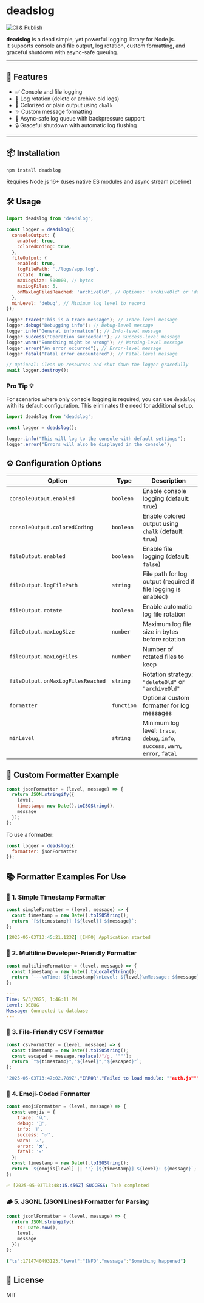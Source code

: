 # deadslog

[![CI & Publish](https://github.com/c4lyp5o/deadslog/actions/workflows/ci-publish.yml/badge.svg)](https://github.com/c4lyp5o/deadslog/actions/workflows/ci-publish.yml)

**deadslog** is a dead simple, yet powerful logging library for Node.js.  
It supports console and file output, log rotation, custom formatting, and graceful shutdown with async-safe queuing.

---

## 🚀 Features

- ✅ Console and file logging
- 🔁 Log rotation (delete or archive old logs)
- 🎨 Colorized or plain output using `chalk`
- ✨ Custom message formatting
- 🧵 Async-safe log queue with backpressure support
- 🔒 Graceful shutdown with automatic log flushing

---

## 📦 Installation

```bash
npm install deadslog
```

Requires Node.js 16+ (uses native ES modules and async stream pipeline)


## 🛠️ Usage

```javascript
import deadslog from 'deadslog';

const logger = deadslog({
  consoleOutput: {
    enabled: true,
    coloredCoding: true,
  },
  fileOutput: {
    enabled: true,
    logFilePath: './logs/app.log',
    rotate: true,
    maxLogSize: 500000, // bytes
    maxLogFiles: 5,
    onMaxLogFilesReached: 'archiveOld', // Options: 'archiveOld' or 'deleteOld'
  },
  minLevel: 'debug', // Minimum log level to record
});

logger.trace("This is a trace message"); // Trace-level message
logger.debug("Debugging info"); // Debug-level message
logger.info("General information"); // Info-level message
logger.success("Operation succeeded!"); // Success-level message
logger.warn("Something might be wrong"); // Warning-level message
logger.error("An error occurred"); // Error-level message
logger.fatal("Fatal error encountered"); // Fatal-level message

// Optional: Clean up resources and shut down the logger gracefully
await logger.destroy();
```

### Pro Tip 💡
For scenarios where only console logging is required, you can use `deadslog` with its default configuration. This eliminates the need for additional setup.

```javascript
import deadslog from 'deadslog';

const logger = deadslog();

logger.info("This will log to the console with default settings");
logger.error("Errors will also be displayed in the console");
```


## ⚙️ Configuration Options

| Option                            | Type       | Description                                                                      |
| --------------------------------- | ---------- | -------------------------------------------------------------------------------- |
| `consoleOutput.enabled`           | `boolean`  | Enable console logging (default: `true`)                                         |
| `consoleOutput.coloredCoding`     | `boolean`  | Enable colored output using `chalk` (default: `true`)                            |
| `fileOutput.enabled`              | `boolean`  | Enable file logging (default: `false`)                                           |
| `fileOutput.logFilePath`          | `string`   | File path for log output (required if file logging is enabled)                   |
| `fileOutput.rotate`               | `boolean`  | Enable automatic log file rotation                                               |
| `fileOutput.maxLogSize`           | `number`   | Maximum log file size in bytes before rotation                                   |
| `fileOutput.maxLogFiles`          | `number`   | Number of rotated files to keep                                                  |
| `fileOutput.onMaxLogFilesReached` | `string`   | Rotation strategy: `"deleteOld"` or `"archiveOld"`                               |
| `formatter`                       | `function` | Optional custom formatter for log messages                                       |
| `minLevel`                        | `string`   | Minimum log level: `trace`, `debug`, `info`, `success`, `warn`, `error`, `fatal` |


## 🧩 Custom Formatter Example

```javascript
const jsonFormatter = (level, message) => {
  return JSON.stringify({
    level,
    timestamp: new Date().toISOString(),
    message
  });
};
```

To use a formatter:

```javascript
const logger = deadslog({
  formatter: jsonFormatter
});
```


## 📚 Formatter Examples For Use

### 🧾 1. Simple Timestamp Formatter

```javascript
const simpleFormatter = (level, message) => {
  const timestamp = new Date().toISOString();
  return `[${timestamp}] [${level}] ${message}`;
};
```

```yaml
[2025-05-03T13:45:21.123Z] [INFO] Application started
```

### 📜 2. Multiline Developer-Friendly Formatter

```javascript
const multilineFormatter = (level, message) => {
  const timestamp = new Date().toLocaleString();
  return `---\nTime: ${timestamp}\nLevel: ${level}\nMessage: ${message}\n---`;
};
```

```yaml
---
Time: 5/3/2025, 1:46:11 PM
Level: DEBUG
Message: Connected to database
---
```

### 📁 3. File-Friendly CSV Formatter

```javascript
const csvFormatter = (level, message) => {
  const timestamp = new Date().toISOString();
  const escaped = message.replace(/"/g, '""');
  return `"${timestamp}","${level}","${escaped}"`;
};
```

```yaml
"2025-05-03T13:47:02.789Z","ERROR","Failed to load module: ""auth.js"""
```

### 🌈 4. Emoji-Coded Formatter

```javascript
const emojiFormatter = (level, message) => {
  const emojis = {
    trace: '🔍',
    debug: '🐛',
    info: 'ℹ️',
    success: '✅',
    warn: '⚠️',
    error: '❌',
    fatal: '💀'
  };
  const timestamp = new Date().toISOString();
  return `${emojis[level] || ''} [${timestamp}] ${level}: ${message}`;
};
```

```yaml
✅ [2025-05-03T13:48:15.456Z] SUCCESS: Task completed
```

### 🪵 5. JSONL (JSON Lines) Formatter for Parsing

```javascript
const jsonlFormatter = (level, message) => {
  return JSON.stringify({
    ts: Date.now(),
    level,
    message
  });
};
```

```yaml
{"ts":1714740493123,"level":"INFO","message":"Something happened"}
```


## 🪪 License

MIT
